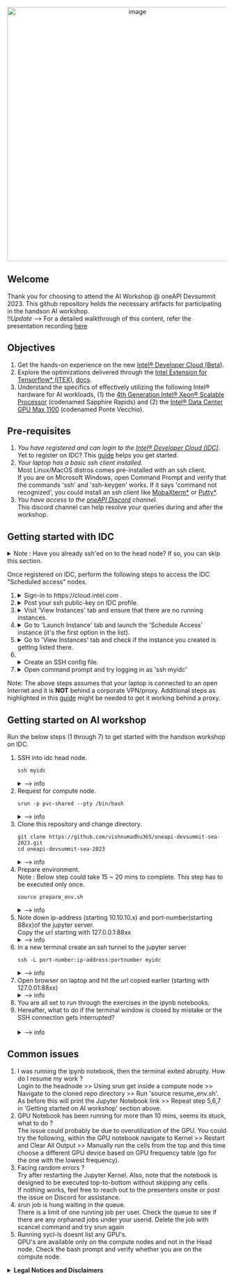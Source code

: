 <p align="center"><img width="582" alt="image" src="https://github.com/vishnumadhu365/oneapi-devsummit-sea-2023/assets/33803027/f1219383-6843-4c51-813a-d3d0b1fea809">
</p>

## Welcome
Thank you for choosing to attend the AI Workshop @ oneAPI Devsummit 2023. This github repository holds the necessary artifacts for participating in the handson AI workshop. <br>!!*Update* --> For a detailed walkthrough of this content, refer the presentation recording [here](https://youtu.be/mN_49JgjY-I)

## Objectives
1. Get the hands-on experience on the new [Intel® Developer Cloud (Beta)](https://www.intel.com/content/www/us/en/developer/tools/devcloud/services.html).
2. Explore the optimizations delivered through the [Intel Extension for Tensorflow* (ITEX)](https://github.com/intel/intel-extension-for-tensorflow), [docs](https://intel.github.io/intel-extension-for-tensorflow/latest/get_started.html).
3. Understand the specifics of effectively utilizing the following Intel® hardware for AI workloads, (1) the [4th Generation Intel® Xeon® Scalable Processor](https://ark.intel.com/content/www/us/en/ark/products/231746/intel-xeon-platinum-8480-processor-105m-cache-2-00-ghz.html) (codenamed Sapphire Rapids) and (2) the [Intel® Data Center GPU Max 1100](https://www.intel.com/content/www/us/en/products/sku/232876/intel-data-center-gpu-max-1100/specifications.html) (codenamed Ponte Vecchio).

## Pre-requisites
1. *You have registered and can login to the [Intel® Developer Cloud (IDC)](https://www.intel.com/content/www/us/en/developer/tools/devcloud/services.html).* <br>
Yet to register on IDC? This [guide](https://github.com/bjodom/idc#account-registration) helps you get started.
2. *Your laptop has a basic ssh client installed.*<br>
Most Linux/MacOS distros comes pre-installed with an ssh client.<br> If you are on Microsoft Windows, open Command Prompt and verify that the commands 'ssh' and 'ssh-keygen' works. If it says 'command not recognized', you could install an ssh client like [MobaXterm*](https://mobaxterm.mobatek.net/download.html) or [Putty*](https://www.putty.org/).
3.  *You have access to the [oneAPI Discord](https://discord.gg/ycwqTP6) channel.*<br> This discord channel can help resolve your queries during and after the workshop.

## Getting started with IDC 
<details><summary>Note : Have you already ssh'ed on to the head node? If so, you can skip this section.</summary> <img width="578" alt="image" src="https://github.com/vishnumadhu365/oneapi-devsummit-sea-2023/assets/33803027/2af832b8-f7c8-4883-8333-f0b401258e8f"></details>

Once registered on IDC, perform the following steps to access the IDC "Scheduled access" nodes. <br>
1. <details><summary>Sign-in to https://cloud.intel.com .</summary> <img width="847" alt="image" src="https://github.com/vishnumadhu365/oneapi-devsummit-sea-2023/assets/33803027/1b85cbdb-1e0e-4d7e-b087-ab2713469603"></details>
2. <details><summary>Post your ssh public-key on IDC profile.</summary> If you already have a key under $HOME/.ssh/id_rsa.pub, You could use that key itself. <br>If not, generate a key-pair using the ssh-keygen command (press Enter to accept blank defaults).<br> <img width="738" alt="image" src="https://github.com/vishnumadhu365/oneapi-devsummit-sea-2023/assets/33803027/ea42e395-27cd-42dc-8aaf-7394b8b9daaa"></details>
3. <details><summary>Visit 'View Instances' tab and ensure that there are no running instances.</summary> <img width="484" alt="image" src="https://github.com/vishnumadhu365/oneapi-devsummit-sea-2023/assets/33803027/0567522e-75bc-41a0-ac2d-4bfe0a5fd490"></details>
4. <details><summary>Go to 'Launch Instance' tab and launch the 'Schedule Access' instance (it's the first option in the list).</summary><img width="848" alt="image" src="https://github.com/vishnumadhu365/oneapi-devsummit-sea-2023/assets/33803027/1b7705ef-96b2-49fe-9c40-12f87df160a3"></details>
5. <details><summary>Go to 'View Instances' tab and check if the instance you created is getting listed there.</summary><img width="836" alt="image" src="https://github.com/vishnumadhu365/oneapi-devsummit-sea-2023/assets/33803027/fbfdd35b-dd8e-4ded-96b2-b2bd3334eb58"></details>
6. &nbsp;<details><summary>Create an SSH config file.</summary>
   Create a file named 'config' at the path $HOME/.ssh/config. Copy the below contents and change username.
   ```
   Host myidc
   Hostname idcbetabatch.eglb.intel.com
   User uXXXXXX ## Change this to reflect your username obtained in step 4
   ServerAliveInterval 60
   ServerAliveCountMax 10
   StrictHostKeyChecking no
   UserKnownHostsFile=/dev/null
   ```
   <img width="596" alt="image" src="https://github.com/vishnumadhu365/oneapi-devsummit-sea-2023/assets/33803027/41ea8530-8df9-4427-8499-d796b67c4e2d"></details>
7. <details><summary>Open command prompt and try logging in as 'ssh myidc'</summary><img width="401" alt="image" src="https://github.com/vishnumadhu365/oneapi-devsummit-sea-2023/assets/33803027/8cc7026e-bc83-4a3e-8c1e-32bd0939f24c"></details>
Note: The above steps assumes that your laptop is connected to an open Internet and it is **NOT** behind a corporate VPN/proxy. Additional steps as highlighted in this [guide](https://github.com/bjodom/idc#ssh-config-client-setup-assumes-no-proxy-needed) might be needed to get it working behind a proxy.

## Getting started on AI workshop 
Run the below steps (1 through 7) to get started with the handson workshop on IDC. <br>
1. SSH into idc head node. <br>
   ```
   ssh myidc
   ```
   <details><summary>--> info</summary><img width="696" alt="image" src="https://github.com/vishnumadhu365/oneapi-devsummit-sea-2023/assets/33803027/d8c5022f-b738-44e1-b3f9-8f1fcfc6bcdc"></details>
2. Request for compute node. <br>
   ```
   srun -p pvc-shared --pty /bin/bash
   ```
   <details><summary>--> info</summary><img width="440" alt="image" src="https://github.com/vishnumadhu365/oneapi-devsummit-sea-2023/assets/33803027/6b5bccad-b86e-4177-93f3-dabba7cdf0f9"></details>
3. Clone this repository and change directory. <br>
   ```
   git clone https://github.com/vishnumadhu365/oneapi-devsummit-sea-2023.git
   cd oneapi-devsummit-sea-2023
   ```
   <details><summary>--> info</summary><img width="644" alt="image" src="https://github.com/vishnumadhu365/oneapi-devsummit-sea-2023/assets/33803027/509eef84-3e7e-4902-93eb-f5ce946279db"></details>
4. Prepare environment.<br>
Note : Below step could take 15 ~ 20 mins to complete. This step has to be executed only once.
   ```
   source prepare_env.sh
   ```
   <details><summary>--> info</summary>If everything goes well, you should see the jupyter logs as in below image. You should see 2 links as marked in the red box<img width="689" alt="image" src="https://github.com/vishnumadhu365/oneapi-devsummit-sea-2023/assets/33803027/f90db395-9bd9-43e6-9535-19519421efc0"></details>
5. Note down ip-address (starting 10.10.10.x) and port-number(starting 88xx)of the jupyter server.<br> Copy the url starting with 127.0.0.1:88xx <br>
   <details><summary>--> info</summary>Note down the following (1) ipaddress starting 10.10.10.x (2) port number starting 88xx (3) copy to a notepad the link starting 127.0.0.1:88xx/tree?token=........<img width="740" alt="image" src="https://github.com/vishnumadhu365/oneapi-devsummit-sea-2023/assets/33803027/cdf5994a-18ee-47d9-9a54-dbb0c7851840"></details>
6. In a new terminal create an ssh tunnel to the jupyter server<br>
    ```
   ssh -L port-number:ip-address:portnumber myidc
   ```
    <details><summary>--> info</summary>sample ssh command --> ssh -L 88xx:10.0.0.x:88xx myidc <br> include the ip-address and port number from step:5<br><img width="500" alt="image" src="https://github.com/vishnumadhu365/oneapi-devsummit-sea-2023/assets/33803027/23a39c65-353b-4061-b42d-6fdf45bf9eb2"></details>
7. Open browser on laptop and hit the url copied earlier (starting with 127.0.01:88xx)
&nbsp;<details><summary>--> info</summary>The browser would open a Jupyter workspace with the ipynb notebook files<br><img width="639" alt="image" src="https://github.com/vishnumadhu365/oneapi-devsummit-sea-2023/assets/33803027/6a4ea3b1-4ba1-45b1-8afe-443a77c2257d"></details>
8. You are all set to run through the exercises in the ipynb notebooks.<br>
9. Hereafter, what to do if the terminal window is closed by mistake or the SSH connection gets interrupted? <br>
&nbsp;<details><summary>--> info</summary>You can resume your work by repeating the above 8 steps with the exception of step:4 where you have to instead run 
   ```
   source resume_env.sh
   ``` 
</details>


## Common issues 
1. I was running the ipynb notebook, then the terminal exited abrupty. How do I resume my work ?<br>
Login to the headnode >> Using srun get inside a compute node >> Navigate to the cloned repo directory >> Run 'source resume_env.sh'. As before this will print the Jupyter Notebook link >> Repeat step 5,6,7 in 'Getting started on AI workshop' section above.<br>
2. GPU Notebook has been running for more than 10 mins, seems its stuck, what to do ?<br>
The issue could probably be due to overutilization of the GPU. You could try the following, within the GPU notebook navigate to Kernel >> Restart and Clear All Output >> Manually run the cells from the top and this time choose a different GPU device based on GPU frequency table (go for the one with the lowest frequency).
3. Facing random errors ?<br>
Try after restarting the Jupyter Kernel. Also, note that the notebook is designed to be executed top-to-bottom without skipping any cells. <br>If nothing works, feel free to reach out to the presenters onsite or post the issue on Discord for assistance.
4. srun job is hung waiting in the queue.<br>
There is a limit of one running job per user. Check the queue to see if there are any orphaned jobs under your userid. Delete the job with scancel command and try srun again
5. Running sycl-ls doesnt list any GPU's. <br>
GPU's are available only on the compute nodes and not in the Head node. Check the bash prompt and verify whether you are on the compute node.



<details>
<summary><b> Legal Notices and Disclaimers</b></summary>
Intel technologies’ features and benefits depend on system configuration and may require enabled hardware, software or service activation. Performance varies depending on system configuration. No computer system can be absolutely secure. Check with your system manufacturer or retailer or learn more at www.intel.com.<br>
Cost reduction scenarios described including recommendations are intended as examples of how a given Intel-based product, in the specified circumstances and configurations, may affect future costs and provide cost savings. Circumstances will vary. Intel does not guarantee any costs or cost reduction.<br>
This document contains information on products, services and/or processes in development. All information provided here is subject to change without notice. Contact your Intel representative to obtain the latest forecast, schedule, specifications and roadmaps. <br>
Any forecasts of goods and services needed for Intel’s operations are provided for discussion purposes only. Intel will have no liability to make any purchase in connection with forecasts published in this document.<br>
Intel technologies may require enabled hardware, software or service activation.<br>
Software and workloads used in performance tests may have been optimized for performance only on Intel microprocessors.  <br>
Performance tests, are measured using specific computer systems, components, software, operations and functions.  Any change to any of those factors may cause the results to vary.  You should consult other information and performance tests to assist you in fully evaluating your contemplated purchases, including the performance of that product when combined with other products.   For more complete information visit www.intel.com/benchmarks.<br>

|* Other names and brands may be claimed as the property of others. <br>

Your costs and results may vary. <br>
© Intel Corporation.  Intel, the Intel logo, and other Intel marks are trademarks of Intel Corporation or its subsidiaries.  Other names and brands may be claimed as the property of others.<br>
Copyright 2023 Intel Corporation.rademarks of Intel Corporation or its subsidiaries.  Other names and brands may be claimed as the property of others.<br>
Copyright 2023 Intel Corporation.
